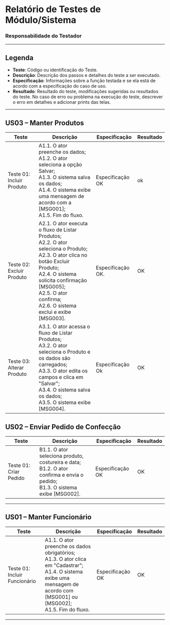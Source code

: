# Relatório de Testes de Módulo/Sistema

### Responsabilidade do Testador

---

## Legenda

* **Teste**: Código ou identificação do Teste.
* **Descrição**: Descrição dos passos e detalhes do teste a ser executado.
* **Especificação**: Informações sobre a função testada e se ela está de acordo com a especificação do caso de uso.
* **Resultado**: Resultado do teste, modificações sugeridas ou resultados do teste. No caso de erro ou problema na execução do teste, descrever o erro em detalhes e adicionar prints das telas.

---

## US03 – Manter Produtos

| Teste                     | Descrição                                                                                                                                                                                                                                | Especificação                                                                                        | Resultado                                                                                         |
| ------------------------- | ---------------------------------------------------------------------------------------------------------------------------------------------------------------------------------------------------------------------------------------- | ---------------------------------------------------------------------------------------------------- | ------------------------------------------------------------------------------------------------- |
| Teste 01: Incluir Produto | A1.1. O ator preenche os dados;<br> A1.2. O ator seleciona a opção Salvar;<br> A1.3. O sistema salva os dados;<br> A1.4. O sistema exibe uma mensagem de acordo com a \[MSG001];<br> A1.5. Fim do fluxo.                                              | Especificação OK | ok                               |
| Teste 02: Excluir Produto | A2.1. O ator executa o fluxo de Listar Produtos;<br> A2.2. O ator seleciona o Produto;<br> A2.3. O ator clica no botão Excluir Produto;<br> A2.4. O sistema solicita confirmação \[MSG005];<br> A2.5. O ator confirma;<br> A2.6. O sistema exclui e exibe \[MSG003]. | Especificação OK.                                                                                    | OK                                                                                                |
| Teste 03: Alterar Produto | A3.1. O ator acessa o fluxo de Listar Produtos;<br> A3.2. O ator seleciona o Produto e os dados são carregados;<br> A3.3. O ator edita os campos e clica em "Salvar";<br> A3.4. O sistema salva os dados;<br> A3.5. O sistema exibe \[MSG004].           | Especificação Ok   | OK |


## US02 – Enviar Pedido de Confecção

| Teste                    | Descrição                                                                                                                                                                 | Especificação                                   | Resultado |
| ------------------------ | ------------------------------------------------------------------------------------------------------------------------------------------------------------------------- | ----------------------------------------------- | --------- |
| Teste 01: Criar Pedido   | B1.1. O ator seleciona produto, costureira e data;<br>  B1.2. O ator confirma e envia o pedido;<br> B1.3. O sistema exibe \[MSG002]. | Especificação OK | OK        |


---

## US01 – Manter Funcionário

| Teste                         | Descrição                                                                                                                                                                                                                                      | Especificação                                                                                      | Resultado |
| ----------------------------- | ---------------------------------------------------------------------------------------------------------------------------------------------------------------------------------------------------------------------------------------------- | -------------------------------------------------------------------------------------------------- | --------- |
| Teste 01: Incluir Funcionário | A1.1. O ator preenche os dados obrigatórios;<br>  A1.3. O ator clica em "Cadastrar";<br> A1.4. O sistema exibe uma mensagem de acordo com \[MSG001] ou \[MSG002];<br> A1.5. Fim do fluxo. | Especificação OK | OK        |


---

